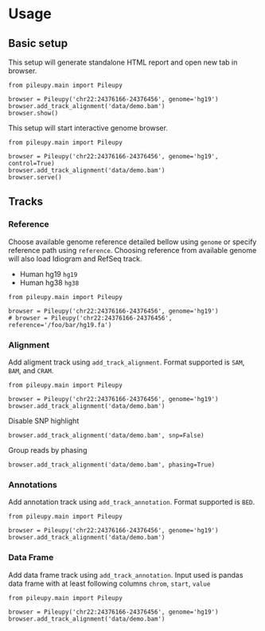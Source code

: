 # Usage

## Basic setup

This setup will generate standalone HTML report and open new tab in browser.

```
from pileupy.main import Pileupy

browser = Pileupy('chr22:24376166-24376456', genome='hg19')
browser.add_track_alignment('data/demo.bam')
browser.show()
```

This setup will start interactive genome browser.

```
from pileupy.main import Pileupy

browser = Pileupy('chr22:24376166-24376456', genome='hg19', control=True)
browser.add_track_alignment('data/demo.bam')
browser.serve()
```
<!-- 
You can also start interactive genome browser with command-line.
```
pileupy view
```

Open the app [http://localhost:5006/](http://localhost:5006/) -->

## Tracks

### Reference

Choose available genome reference detailed bellow using `genome` or specify reference path using `reference`. Choosing reference from available genome will also load Idiogram and RefSeq track. 

- Human hg19 `hg19`
- Human hg38 `hg38`

```
from pileupy.main import Pileupy

browser = Pileupy('chr22:24376166-24376456', genome='hg19')
# browser = Pileupy('chr22:24376166-24376456', reference='/foo/bar/hg19.fa')
```

### Alignment

Add aligment track using `add_track_alignment`. Format supported is `SAM`, `BAM`, and `CRAM`.

```
from pileupy.main import Pileupy

browser = Pileupy('chr22:24376166-24376456', genome='hg19')
browser.add_track_alignment('data/demo.bam')
```

Disable SNP highlight

```
browser.add_track_alignment('data/demo.bam', snp=False)
```

Group reads by phasing

```
browser.add_track_alignment('data/demo.bam', phasing=True)
```

### Annotations

Add annotation track using `add_track_annotation`. Format supported is `BED`.

```
from pileupy.main import Pileupy

browser = Pileupy('chr22:24376166-24376456', genome='hg19')
browser.add_track_alignment('data/demo.bam')
```

### Data Frame

Add data frame track using `add_track_annotation`. Input used is pandas data frame with at least following columns `chrom`, `start`, `value`

```
from pileupy.main import Pileupy

browser = Pileupy('chr22:24376166-24376456', genome='hg19')
browser.add_track_alignment('data/demo.bam')
```